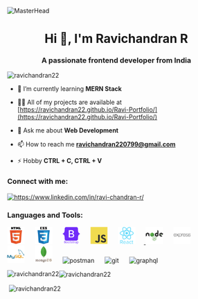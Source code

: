 ![MasterHead](https://camo.githubusercontent.com/1b49721d81f880339331b966069a5158238daed9648b5d179689c7d6c8a3b941/68747470733a2f2f6d65646961322e67697068792e636f6d2f6d656469612f5262444b61637a71576f76497567794a6d572f67697068792e6769663f6369643d65636630356534377774637a6130666b7975316c776772646933676b3634353735347535637362646b63346366616563267269643d67697068792e6769662663743d67)
<h1 align="center">Hi 👋, I'm Ravichandran R</h1>
<h3 align="center">A passionate frontend developer from India</h3>

<p align="left"> <img src="https://komarev.com/ghpvc/?username=ravichandran22&label=Profile%20views&color=0e75b6&style=flat" alt="ravichandran22" /> </p>

- 🌱 I’m currently learning **MERN Stack**

- 👨‍💻 All of my projects are available at [https://ravichandran22.github.io/Ravi-Portfolio/](https://ravichandran22.github.io/Ravi-Portfolio/)

- 💬 Ask me about **Web Development**

- 📫 How to reach me **ravichandran220799@gmail.com**

- ⚡ Hobby **CTRL + C, CTRL + V**

<h3 align="left">Connect with me:</h3>
<p align="left">
<a href="https://linkedin.com/in/https://www.linkedin.com/in/ravi-chandran-r/" target="blank"><img align="center" src="https://raw.githubusercontent.com/rahuldkjain/github-profile-readme-generator/master/src/images/icons/Social/linked-in-alt.svg" alt="https://www.linkedin.com/in/ravi-chandran-r/" height="30" width="40" /></a>
</p>

<h3 align="left">Languages and Tools:</h3>
<p align="left">
  <a href="https://www.w3.org/html/" target="_blank" rel="noreferrer" style="text-decoration: none !important; padding-right: 20px;"> <img style="padding-right: 20 !important;" src="https://raw.githubusercontent.com/devicons/devicon/master/icons/html5/html5-original-wordmark.svg" alt="html5" width="40" height="40"/> </a>
  <a href="https://www.w3schools.com/css/" target="_blank" rel="noreferrer" style="text-decoration: none !important"> <img style="padding-right: 20px;" src="https://raw.githubusercontent.com/devicons/devicon/master/icons/css3/css3-original-wordmark.svg" alt="css3" width="40" height="40"/> </a>
  <a href="https://getbootstrap.com" target="_blank" rel="noreferrer" style="text-decoration: none !important"> <img style="padding-right: 20px;" src="https://raw.githubusercontent.com/devicons/devicon/master/icons/bootstrap/bootstrap-plain-wordmark.svg" alt="bootstrap" width="40" height="40"/> </a>
  <a href="https://developer.mozilla.org/en-US/docs/Web/JavaScript" target="_blank" rel="noreferrer" style="text-decoration: none !important"> <img style="padding-right: 20px;" src="https://raw.githubusercontent.com/devicons/devicon/master/icons/javascript/javascript-original.svg" alt="javascript" width="40" height="40"/> </a>
  <a href="https://reactjs.org/" target="_blank" rel="noreferrer"> <img style="padding-right: 20px;" src="https://raw.githubusercontent.com/devicons/devicon/master/icons/react/react-original-wordmark.svg" alt="react" width="40" height="40"/> </a>
  <a href="https://nodejs.org" target="_blank" rel="noreferrer" style="text-decoration: none !important"> <img style="padding-right: 20px;" src="https://raw.githubusercontent.com/devicons/devicon/master/icons/nodejs/nodejs-original-wordmark.svg" alt="nodejs" width="40" height="40"/> </a>
  <a href="https://expressjs.com" target="_blank" rel="noreferrer" style="text-decoration: none !important"> <img style="padding-right: 20px;" src="https://raw.githubusercontent.com/devicons/devicon/master/icons/express/express-original-wordmark.svg" alt="express" width="40" height="40"/> </a>
  <a href="https://www.mysql.com/" target="_blank" rel="noreferrer" style="text-decoration: none !important"> <img style="padding-right: 20px;" src="https://raw.githubusercontent.com/devicons/devicon/master/icons/mysql/mysql-original-wordmark.svg" alt="mysql" width="40" height="40"/> </a>
  <a href="https://www.mongodb.com/" target="_blank" rel="noreferrer" style="text-decoration: none !important"> <img style="padding-right: 20px;" src="https://raw.githubusercontent.com/devicons/devicon/master/icons/mongodb/mongodb-original-wordmark.svg" alt="mongodb" width="40" height="40"/> </a>
  <a href="https://postman.com" target="_blank" rel="noreferrer" style="text-decoration: none !important"> <img style="padding-right: 20px;" src="https://www.vectorlogo.zone/logos/getpostman/getpostman-icon.svg" alt="postman" width="40" height="40"/> </a>
  <a href="https://git-scm.com/" target="_blank" rel="noreferrer" style="text-decoration: none !important"> <img style="padding-right: 20px;" src="https://www.vectorlogo.zone/logos/git-scm/git-scm-icon.svg" alt="git" width="40" height="40"/> </a> <a href="https://graphql.org" target="_blank" rel="noreferrer" style="text-decoration: none !important"> <img style="padding-right: 20px;" src="https://www.vectorlogo.zone/logos/graphql/graphql-icon.svg" alt="graphql" width="40" height="40"/> </a>      
</p>

<p><img align="left" src="https://github-readme-stats.vercel.app/api/top-langs?username=ravichandran22&show_icons=true&locale=en&layout=compact" alt="ravichandran22" /></p>

<p><img align="center" style="height: 140px;" src="https://github-readme-streak-stats.herokuapp.com/?user=ravichandran22&" alt="ravichandran22" /></p>

<p>&nbsp;<img align="center" src="https://github-readme-stats.vercel.app/api?username=ravichandran22&show_icons=true&locale=en" alt="ravichandran22" /></p>
